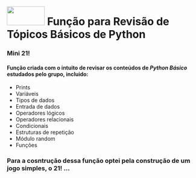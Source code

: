 # <img src="https://cdn.jsdelivr.net/gh/devicons/devicon/icons/python/python-original-wordmark.svg" width="100" height="50"/>  Função para Revisão de Tópicos Básicos de Python

### Mini 21! 
#### Função criada com o intuito de revisar os conteúdos de *Python Básico* estudados pelo grupo, incluido:
- Prints
- Variáveis
- Tipos de dados
- Entrada de dados
- Operadores lógicos
- Operadores relacionais
- Condicionais
- Estruturas de repetição
- Módulo random
- Funções

### Para a cosntrução dessa função optei pela construção de um jogo simples, o 21! ...
